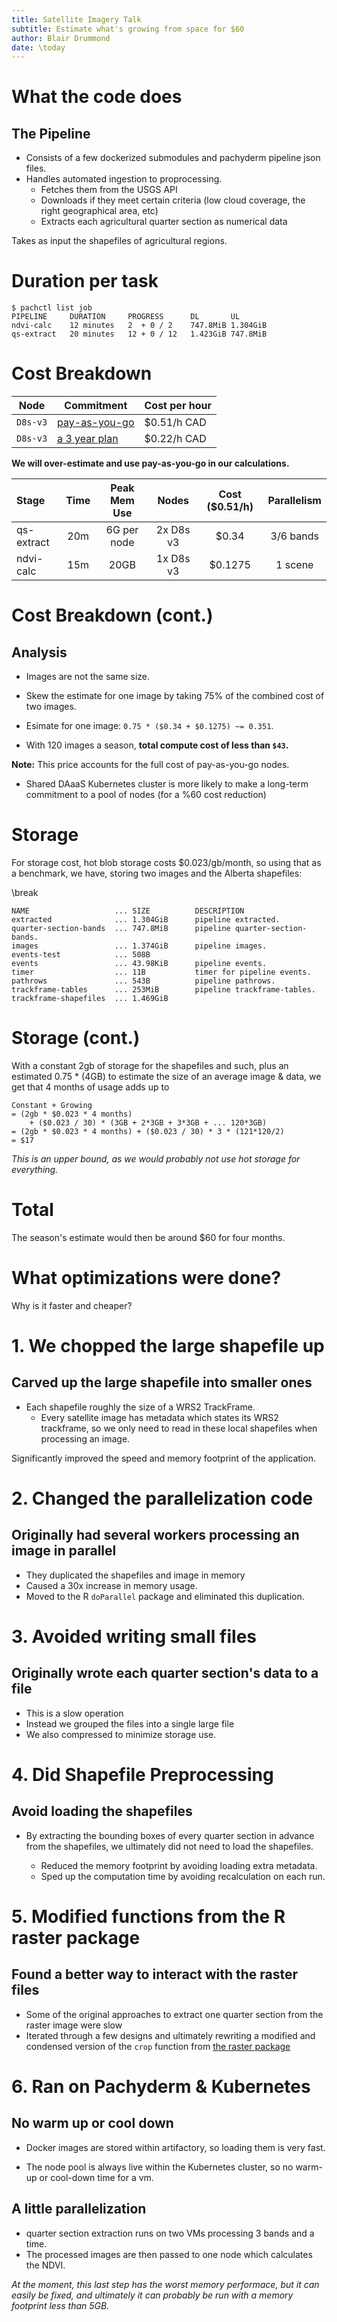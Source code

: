 ```yaml
---
title: Satellite Imagery Talk
subtitle: Estimate what's growing from space for $60
author: Blair Drummond
date: \today
---
```


# What the code does

## The Pipeline
- Consists of a few dockerized submodules and pachyderm pipeline json files. 
- Handles automated ingestion to proprocessing.
    - Fetches them from the USGS API
    - Downloads if they meet certain criteria (low cloud coverage, the right
    geographical area, etc)
    - Extracts each agricultural quarter section as numerical data
    
Takes as input the shapefiles of agricultural regions.


# Duration per task

```
$ pachctl list job
PIPELINE     DURATION     PROGRESS      DL       UL       
ndvi-calc    12 minutes   2  + 0 / 2    747.8MiB 1.304GiB 
qs-extract   20 minutes   12 + 0 / 12   1.423GiB 747.8MiB 
```

# Cost Breakdown

| Node | Commitment | Cost per hour |
|:----:|--|----| 
| `D8s-v3` | [pay-as-you-go](https://azure.microsoft.com/en-us/pricing/calculator/#virtual-machinesc6c20c6e-e204-480f-a5b5-1c17b0388c8a) | $0.51/h CAD |
| `D8s-v3` | [a 3 year plan](https://azure.microsoft.com/en-us/pricing/calculator/#virtual-machinesc6c20c6e-e204-480f-a5b5-1c17b0388c8a) | $0.22/h CAD |

**We will over-estimate and use pay-as-you-go in our calculations.** 

| Stage        | Time   | Peak Mem Use | Nodes     | Cost ($0.51/h) | Parallelism  |
|:------------ |:------:|:------------:|:---------:|:--------------:|:------------:|
| qs-extract   | 20m    | 6G per node  | 2x D8s v3 | $0.34          | 3/6 bands    |
| ndvi-calc    | 15m    | 20GB         | 1x D8s v3 | $0.1275        | 1 scene      |

# Cost Breakdown (cont.)

## Analysis
- Images are not the same size.
- Skew the estimate for one image by taking 75% of the combined cost of two images.
- Esimate for one image: `0.75 * ($0.34 + $0.1275) ~= 0.351`. 

- With 120 images a season, **total compute cost of less than `$43`.**

**Note:** This price accounts for the full cost of pay-as-you-go nodes. 

- Shared DAaaS Kubernetes cluster is more likely to make a long-term commitment to a pool of nodes (for a %60 cost reduction)


# Storage

For storage cost, hot blob storage costs $0.023/gb/month, so using that as a benchmark, we have, storing two images and the Alberta shapefiles:

\break

```
NAME                   ... SIZE          DESCRIPTION                  
extracted              ... 1.304GiB      pipeline extracted.           
quarter-section-bands  ... 747.8MiB      pipeline quarter-section-bands.
images                 ... 1.374GiB      pipeline images.         
events-test            ... 508B                                    
events                 ... 43.98KiB      pipeline events.           
timer                  ... 11B           timer for pipeline events.  
pathrows               ... 543B          pipeline pathrows.              
trackframe-tables      ... 253MiB        pipeline trackframe-tables.     
trackframe-shapefiles  ... 1.469GiB                                  
```

# Storage (cont.)

With a constant 2gb of storage for the shapefiles and such, plus an estimated 0.75 * (4GB) to estimate the size of an average image & data, we get that 4 months of usage adds up to

```
Constant + Growing
= (2gb * $0.023 * 4 months) 
    + ($0.023 / 30) * (3GB + 2*3GB + 3*3GB + ... 120*3GB)
= (2gb * $0.023 * 4 months) + ($0.023 / 30) * 3 * (121*120/2) 
= $17
```

*This is an upper bound, as we would probably not use hot storage for everything.*

# Total

The season's estimate would then be around $60 for four months.


# What optimizations were done?

Why is it faster and cheaper?

# 1. We chopped the large shapefile up

## Carved up the large shapefile into smaller ones
- Each shapefile roughly the size of a WRS2 TrackFrame. 
  - Every satellite image has metadata which states its WRS2 trackframe, so we
  only need to read in these local shapefiles when processing an image. 
  
Significantly improved the speed and memory footprint of the application.

# 2. Changed the parallelization code

## Originally had several workers processing an image in parallel
  - They duplicated the shapefiles and image in memory
  - Caused a 30x increase in memory usage. 
  - Moved to the R `doParallel` package and eliminated this duplication.

# 3. Avoided writing small files

## Originally wrote each quarter section's data to a file 
- This is a slow operation
- Instead we grouped the files into a single large file 
- We also compressed to minimize storage use.

# 4. Did Shapefile Preprocessing

## Avoid loading the shapefiles

- By extracting the bounding boxes of every quarter section in advance from the
shapefiles, we ultimately did not need to load the shapefiles. 

    - Reduced the memory footprint by avoiding loading extra metadata.
    - Sped up the computation time by avoiding recalculation on each run.

# 5. Modified functions from the R raster package

## Found a better way to interact with the raster files
- Some of the original approaches to extract one quarter section from the raster
image were slow 
- Iterated through a few designs and ultimately rewriting a modified and condensed version of the `crop` function from [the raster package](https://cran.r-project.org/package=raster)

# 6. Ran on Pachyderm & Kubernetes

## No warm up or cool down
- Docker images are stored within artifactory, so loading them is very fast. 

- The node pool is always live within the Kubernetes cluster, so no warm-up or cool-down time for a vm.

## A little parallelization

  - quarter section extraction runs on two VMs processing 3 bands and a time. 
  - The processed images are then passed to one node which calculates the NDVI.

*At the moment, this last step has the worst memory performace, but it can easily be fixed, and ultimately it can probably be run with a memory footprint less than 5GB.*
